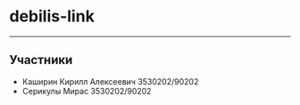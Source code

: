 # debilis-link
---
## Участники
* Каширин Кирилл Алексеевич 3530202/90202
* Серикулы Мирас 3530202/90202
